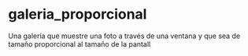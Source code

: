 # galeria_proporcional
Una galería que muestre una foto a través de una ventana y que sea de tamaño proporcional al tamaño de la pantall
